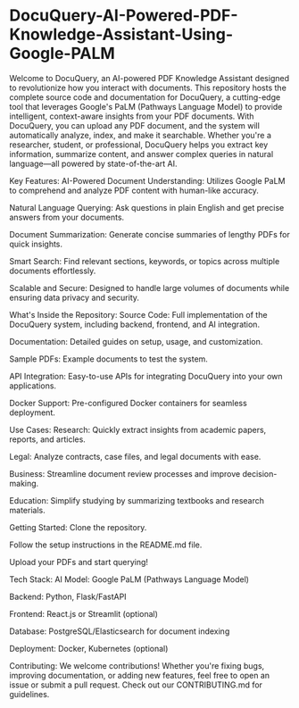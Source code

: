 # DocuQuery-AI-Powered-PDF-Knowledge-Assistant-Using-Google-PALM
Welcome to DocuQuery, an AI-powered PDF Knowledge Assistant designed to revolutionize how you interact with documents. This repository hosts the complete source code and documentation for DocuQuery, a cutting-edge tool that leverages Google's PaLM (Pathways Language Model) to provide intelligent, context-aware insights from your PDF documents.
With DocuQuery, you can upload any PDF document, and the system will automatically analyze, index, and make it searchable. Whether you're a researcher, student, or professional, DocuQuery helps you extract key information, summarize content, and answer complex queries in natural language—all powered by state-of-the-art AI.

Key Features:
AI-Powered Document Understanding: Utilizes Google PaLM to comprehend and analyze PDF content with human-like accuracy.

Natural Language Querying: Ask questions in plain English and get precise answers from your documents.

Document Summarization: Generate concise summaries of lengthy PDFs for quick insights.

Smart Search: Find relevant sections, keywords, or topics across multiple documents effortlessly.

Scalable and Secure: Designed to handle large volumes of documents while ensuring data privacy and security.

What's Inside the Repository:
Source Code: Full implementation of the DocuQuery system, including backend, frontend, and AI integration.

Documentation: Detailed guides on setup, usage, and customization.

Sample PDFs: Example documents to test the system.

API Integration: Easy-to-use APIs for integrating DocuQuery into your own applications.

Docker Support: Pre-configured Docker containers for seamless deployment.

Use Cases:
Research: Quickly extract insights from academic papers, reports, and articles.

Legal: Analyze contracts, case files, and legal documents with ease.

Business: Streamline document review processes and improve decision-making.

Education: Simplify studying by summarizing textbooks and research materials.

Getting Started:
Clone the repository.

Follow the setup instructions in the README.md file.

Upload your PDFs and start querying!

Tech Stack:
AI Model: Google PaLM (Pathways Language Model)

Backend: Python, Flask/FastAPI

Frontend: React.js or Streamlit (optional)

Database: PostgreSQL/Elasticsearch for document indexing

Deployment: Docker, Kubernetes (optional)

Contributing:
We welcome contributions! Whether you're fixing bugs, improving documentation, or adding new features, feel free to open an issue or submit a pull request. Check out our CONTRIBUTING.md for guidelines.
